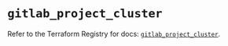 # `gitlab_project_cluster`

Refer to the Terraform Registry for docs: [`gitlab_project_cluster`](https://registry.terraform.io/providers/gitlabhq/gitlab/16.10.0/docs/resources/project_cluster).
